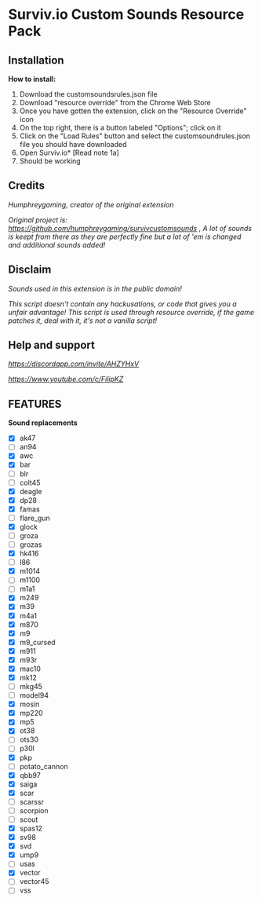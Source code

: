 # Surviv.io Custom Sounds Resource Pack

## Installation
**How to install:**

1. Download the customsoundsrules.json file
3. Download "resource override" from the Chrome Web Store
4. Once you have gotten the extension, click on the "Resource Override" icon 
5. On the top right, there is a button labeled "Options"; click on it 
6. Click on the "Load Rules" button and select the customsoundrules.json file you should have downloaded
7. Open Surviv.io* [Read note 1a]
8. Should be working

## Credits

*Humphreygaming, creator of the original extension*

*Original project is: https://github.com/humphreygaming/survivcustomsounds , A lot of sounds is keept from there as they are perfectly fine but a lot of 'em is changed and additional sounds added!*

## Disclaim

*Sounds used in this extension is in the public domain!*

*This script doesn't contain any hackusations, or code that gives you a unfair advantage!
This script is used through resource override, if the game patches it, deal with it, it's not a vanilla script!*

## Help and support
*https://discordapp.com/invite/AHZYHxV*

*https://www.youtube.com/c/FilipKZ*

## FEATURES
**Sound replacements**
- [X] ak47
- [ ] an94
- [X] awc
- [X] bar
- [ ] blr
- [ ] colt45
- [X] deagle
- [X] dp28
- [X] famas
- [ ] flare_gun
- [X] glock
- [ ] groza
- [ ] grozas
- [X] hk416
- [ ] l86
- [X] m1014
- [ ] m1100
- [ ] m1a1
- [X] m249
- [X] m39
- [X] m4a1
- [X] m870
- [X] m9
- [X] m9_cursed
- [X] m911
- [X] m93r
- [X] mac10
- [X] mk12
- [ ] mkg45
- [ ] model94
- [X] mosin
- [X] mp220
- [X] mp5
- [X] ot38
- [ ] ots30
- [ ] p30l
- [X] pkp
- [ ] potato_cannon
- [X] qbb97
- [X] saiga
- [X] scar
- [ ] scarssr
- [ ] scorpion
- [ ] scout
- [X] spas12
- [X] sv98
- [X] svd
- [X] ump9
- [ ] usas
- [X] vector
- [ ] vector45
- [ ] vss
